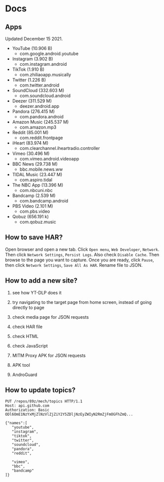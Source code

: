 # Docs

## Apps

Updated December 15 2021.

- YouTube (10.906 B)
   - com.google.android.youtube
- Instagram (3.902 B)
   - com.instagram.android
- TikTok (1.910 B)
   - com.zhiliaoapp.musically
- Twitter (1.226 B)
   - com.twitter.android
- SoundCloud (332.603 M)
   - com.soundcloud.android
- Deezer (311.529 M)
   - deezer.android.app
- Pandora (276.415 M)
   - com.pandora.android
- Amazon Music (245.537 M)
   - com.amazon.mp3
- Reddit (85.001 M)
   - com.reddit.frontpage
- iHeart (83.974 M)
   - com.clearchannel.iheartradio.controller
- Vimeo (30.496 M)
   - com.vimeo.android.videoapp
- BBC News (29.738 M)
   - bbc.mobile.news.ww
- TIDAL Music (23.447 M)
   - com.aspiro.tidal
- The NBC App (13.396 M)
   - com.nbcuni.nbc
- Bandcamp (2.539 M)
   - com.bandcamp.android
- PBS Video (2.101 M)
   - com.pbs.video
- Qobuz (656.191 k)
   - com.qobuz.music

## How to save HAR?

Open browser and open a new tab. Click `Open menu`, `Web Developer`, `Network`.
Then click `Network Settings`, `Persist Logs`. Also check `Disable Cache`. Then
browse to the page you want to capture. Once you are ready, click `Pause`, then
click `Network Settings`, `Save All As HAR`. Rename file to JSON.

## How to add a new site?

1. see how YT-DLP does it

2. try navigating to the target page from home screen, instead of going directly
   to page

3. check media page for JSON requests
4. check HAR file
5. check HTML
6. check JavaScript
7. MITM Proxy APK for JSON requests
8. APK tool
9. AndroGuard

## How to update topics?

~~~
PUT /repos/89z/mech/topics HTTP/1.1
Host: api.github.com
Authorization: Basic ODl6OmE1NzYxMjZlNzVlZjZiY2Y5ZDljNzEyZWIyN2RmZjFmOGFhZmQ...

{"names":[
   "youtube",
   "instagram",
   "tiktok",
   "twitter",
   "soundcloud",
   "pandora",
   "reddit",
   
   "vimeo",
   "bbc",
   "bandcamp"
]}
~~~
